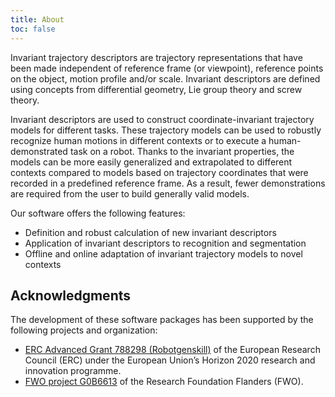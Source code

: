 ```yaml
---
title: About
toc: false
---
```


Invariant trajectory descriptors are trajectory representations that have been made independent of reference frame (or viewpoint), reference points on the object, motion profile and/or scale. Invariant descriptors are defined using concepts from differential geometry, Lie group theory and screw theory.

Invariant descriptors are used to construct coordinate-invariant trajectory models for different tasks. These trajectory models can be used to robustly recognize human motions in different contexts or to execute a human-demonstrated task on a robot. Thanks to the invariant properties, the models can be more easily generalized and extrapolated to different contexts compared to models based on trajectory coordinates that were recorded in a predefined reference frame. As a result, fewer demonstrations are required from the user to build generally valid models.

Our software offers the following features:
- Definition and robust calculation of new invariant descriptors
- Application of invariant descriptors to recognition and segmentation
- Offline and online adaptation of invariant trajectory models to novel contexts


## Acknowledgments

The development of these software packages has been supported by the following projects and organization:

- [ERC Advanced Grant 788298 (Robotgenskill)](https://robotgenskill.pages.gitlab.kuleuven.be/) of the European Research Council (ERC) under the European Union’s Horizon 2020 research and innovation programme.
- [FWO project G0B6613](https://fwo.be) of the Research Foundation Flanders (FWO).

